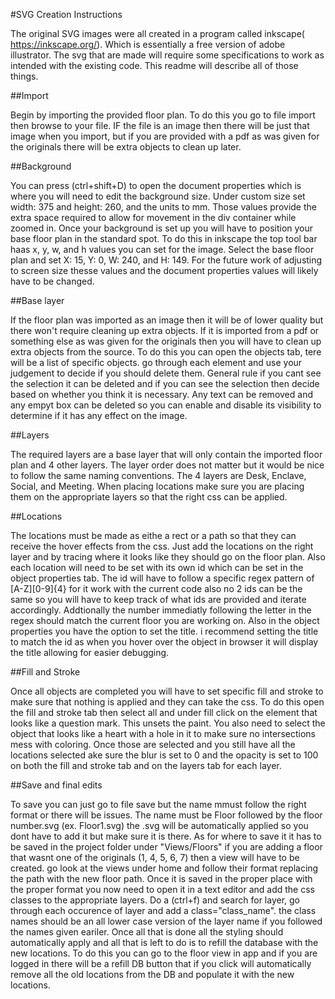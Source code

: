﻿#SVG Creation Instructions

The original SVG images were all created in a program called inkscape( https://inkscape.org/). Which is essentially
a free version of adobe illustrator.  The svg that are made will require some specifications to work as intended with
the existing code. This readme will describe all of those things.

##Import

Begin by importing the provided floor plan. To do this you go to file import then browse to your file.  IF the file is an
image then there will be just that image when you import, but if you are provided with a pdf as was given for the originals
there will be extra objects to clean up later.

##Background

You can press (ctrl+shift+D) to open the document properties which is where you will need to edit the background size. Under 
custom size set width: 375 and height: 260, and the units to mm. Those values provide the extra space required to allow for movement in the div
container while zoomed in. Once your background is set up you will have to position your base floor plan in the standard spot. 
To do this in inkscape the top tool bar haas x, y, w, and h values you can set for the image. Select the base floor plan and set
X: 15, Y: 0, W: 240, and H: 149. For the future work of adjusting to screen size thesse values and the document properties values will likely
have to be changed.

##Base layer

If the floor plan was imported as an image then it will be of lower quality but there won't require cleaning up extra objects.
If it is imported from a pdf or something else as was given for the originals then you will have to clean up extra objects from the
source. To do this you can open the objects tab, tere will be a list of specific objects. go through each element and use your judgement 
to decide if you should delete them. General rule if you cant see the selection it can be deleted and if you can see the selection
then decide based on whether you think it is necessary.  Any text can be removed and any empyt box can be deleted so you can enable and disable
its visibility to determine if it has any effect on the image.

##Layers

The required layers are a base layer that will only contain the imported floor plan and 4 other layers. The layer order does not matter
but it would be nice to follow the same naming conventions. The 4 layers are Desk, Enclave, Social, and Meeting.  When placing locations
make sure you are placing them on the appropriate layers so that the right css can be applied.

##Locations

The locations must be made as eithe a rect or a path so that they can receive the hover effects from the css.  Just add the locations on the right 
layer and by tracing where it looks like they should go on the floor plan.  Also each location will need to be set with its own id which
can be set in the object properties tab. The id will have to follow a specific regex pattern of [A-Z][0-9]{4} for it work with the current code
also no 2 ids can be the same so you will have to keep track of what ids are provided and iterate accordingly. Addtionally the number immediatly 
following the letter in the regex should match the current floor you are working on. Also in the object properties you have the option to set the title.
i recommend setting the title to match the id as when you hover over the object in browser it will display the title allowing for easier debugging.

##Fill and Stroke

Once all objects are completed you will have to set specific fill and stroke to make sure that nothing is applied and they can take the css.
To do this open the fill and stroke tab then select all and under fill click on the element that looks like a question mark. This unsets the paint.
You also need to select the object that looks like a heart with a hole in it to make sure no intersections mess with coloring. Once those are
selected and you still have all the locations selected ake sure the blur is set to 0 and the opacity is set to 100 on both the fill and stroke tab
and on the layers tab for each layer.

##Save and final edits

To save you can just go to file save but the name mmust follow the right format or there will be issues. The name must be Floor followed by the
floor number.svg (ex. Floor1.svg) the .svg will be automatically applied so you dont have to add it but make sure it is there. As for where to save it
it has to be saved in the project folder under "Views/Floors" if you are adding a floor that wasnt one of the originals (1, 4, 5, 6, 7) then a view will
have to be created. go look at the views under home and follow their format replacing the path with the new floor path.  Once it is saved in the proper
place with the proper format you now need to open it in a text editor and add the css classes to the appropriate layers. Do a (ctrl+f) and search for layer, 
go through each occurence of layer and add a class="class_name". the class names should be an all lower case version of the layer name if you followed the 
names given eariler.  Once all that is done all the styling should automatically apply and all that is left to do is to refill the database with the new 
locations. To do this you can go to the floor view in app and if you are logged in there will be a refill DB button that if you click will automatically
remove all the old locations from the DB and populate it with the new locations.
